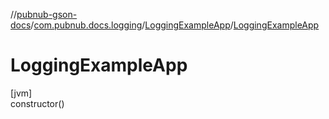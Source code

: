 //[pubnub-gson-docs](../../../index.md)/[com.pubnub.docs.logging](../index.md)/[LoggingExampleApp](index.md)/[LoggingExampleApp](-logging-example-app.md)

# LoggingExampleApp

[jvm]\
constructor()
